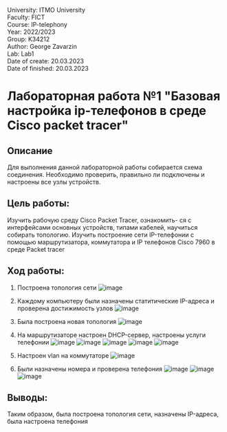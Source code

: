 
University: ITMO University<br/>
Faculty: FICT <br/>
Course: IP-telephony <br/>
Year: 2022/2023 <br/>
Group: K34212 <br/>
Author: George Zavarzin <br/>
Lab: Lab1 <br/>
Date of create: 20.03.2023 <br/>
Date of finished: 20.03.2023 <br/>

# Лабораторная работа №1 "Базовая настройка ip-телефонов в среде Сisco packet tracer"

## Описание
   Для выполнения данной лабораторной работы собирается схема соединения. Необходимо проверить, правильно ли подключены и настроены все узлы устройств.

## Цель работы:
   Изучить рабочую среду Cisco Packet Tracer, ознакомить- ся с интерфейсами основных устройств, типами кабелей, научиться собирать топологию. Изучить построение сети IP-телефонии с помощью маршрутизатора, коммутатора и IP телефонов Cisco 7960 в среде Packet tracer
   
## Ход работы:

1. Построена топология сети
![image](https://user-images.githubusercontent.com/60888284/226294338-6e07b7ab-205f-46a0-b09e-5acd3d6ca4fd.png)

2.  Каждому компьютеру были назначены статитические IP-адреса и проверена достижимость узлов 
 ![image](https://user-images.githubusercontent.com/60888284/226294603-6c6d8734-45f4-4155-bd9b-2cdb41c44fa2.png)
 
3.  Была построена новая топология
![image](https://user-images.githubusercontent.com/60888284/226294932-6bcc1755-3e99-4a12-ba4f-da42edb48777.png)

4. На маршрутизаторе настроен DHCP-сервер, настроены услуги телефонии
![image](https://user-images.githubusercontent.com/60888284/226295200-3a3125eb-ab95-4785-952e-50be00556509.png)
![image](https://user-images.githubusercontent.com/60888284/226295211-27b41e80-51a6-40a0-a662-1dc1e671cccd.png)
![image](https://user-images.githubusercontent.com/60888284/226295223-461a4bca-2f82-4527-ae57-e3b5a86f7c4c.png)
![image](https://user-images.githubusercontent.com/60888284/226295283-ba2c5498-a17f-4fbd-bcb8-79db9208a4f0.png)
![image](https://user-images.githubusercontent.com/60888284/226295434-5aa4f61b-47dc-4724-87b6-8f3d2aef35c2.png)


5. Настроен vlan на коммутаторе
![image](https://user-images.githubusercontent.com/60888284/226295454-b163b5a6-cb87-40aa-9a2f-c71b3180a5ac.png)

6. Были назначены номера и проверена телефония
![image](https://user-images.githubusercontent.com/60888284/226295647-6e3128dc-a1f6-46ea-a7f7-fd9e8d5167e6.png)
![image](https://user-images.githubusercontent.com/60888284/226295659-b1c25e6b-efa3-4bf0-a2d5-3e26da9c8fc6.png)
![image](https://user-images.githubusercontent.com/60888284/226295687-2838ea64-2775-411b-9b8a-247867985323.png)

## Выводы: ##
Таким образом, была построена топология сети, назначены IP-адреса, была настроена телефония
